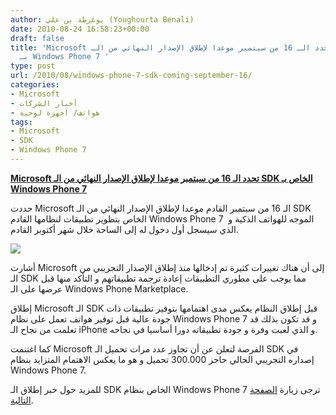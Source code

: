 ```yaml
---
author: يوغرطة بن علي (Youghourta Benali)
date: 2010-08-24 16:58:23+00:00
draft: false
title: 'Microsoft تحدد الـ 16 من سبتمبر موعدا لإطلاق الإصدار النهائي من الـ SDK الخاص
  بـ Windows Phone 7 '
type: post
url: /2010/08/windows-phone-7-sdk-coming-september-16/
categories:
- Microsoft
- أخبار الشركات
- هواتف/ أجهزة لوحية
tags:
- Microsoft
- SDK
- Windows Phone 7
---
```


**[Microsoft تحدد الـ 16 من سبتمبر موعدا لإطلاق الإصدار النهائي من الـ SDK الخاص بـ Windows Phone 7](http://www.it-scoop.com/2010/08/windows-phone-7-sdk-coming-september-16)**


حددت Microsoft الـ 16 من سبتمبر القادم موعدا لإطلاق الإصدار النهائي من الـ SDK الخاص بتطوير تطبيقات لنظامها القادم Windows Phone 7  الموجه للهواتف الذكية و الذي سيسجل أول دخول له إلى الساحة خلال شهر أكتوبر القادم.


[![](http://windowsteamblog.com/cfs-file.ashx/__key/CommunityServer-Components-SiteFiles/windows_2D00_phone_2D00_logo_2D00_305x46_2D00_trans.png)
](http://www.it-scoop.com/2010/08/windows-phone-7-sdk-coming-september-16)


أشارت Microsoft إلى أن هناك تغييرات كثيرة تم إدخالها منذ إطلاق الإصدار التجريبي من الـ SDK مما يوجب على مطوري التطبيقات إعادة ترجمة تطبيقاتهم و التأكد منها قبل عرضها على الـ Windows Phone Marketplace.

إطلاق Microsoft الـ SDK قبل إطلاق النظام يعكس مدى اهتمامها بتوفير تطبيقات ذات جودة عالية قبل توفير هواتف تعمل على نظام Windows Phone 7 و قد تكون بذلك قد تعلمت من نجاح الـ iPhone و الذي لعبت وفرة و جودة تطبيقاته دورا أساسيا في نجاحه.

كما اغتنمت Microsoft الفرصة لتعلن عن أن تجاوز عدد مرات تحميل الـ SDK في إصداره التجريبي الحالي حاجز 300.000 تحميل و هو ما يعكس الاهتمام المتزايد بنظام Windows Phone 7.

للمزيد حول خبر إطلاق الـ SDK الخاص بنظام Windows Phone 7 ترجى زيارة [الصفحة التالية](http://windowsteamblog.com/windows_phone/b/wpdev/archive/2010/08/23/a-developer-s-roadmap-to-windows-phone-7-launch-timing.aspx).
